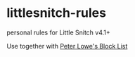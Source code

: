 # littlesnitch-rules
personal rules for Little Snitch v4.1+

Use together with [Peter Lowe's Block List](https://pgl.yoyo.org/adservers/serverlist.php?hostformat=littlesnitch-managedrules&mimetype=json)

